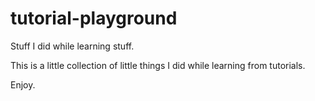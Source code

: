 # tutorial-playground

Stuff I did while learning stuff.

This is a little collection of little things I did while learning from tutorials.

Enjoy.
